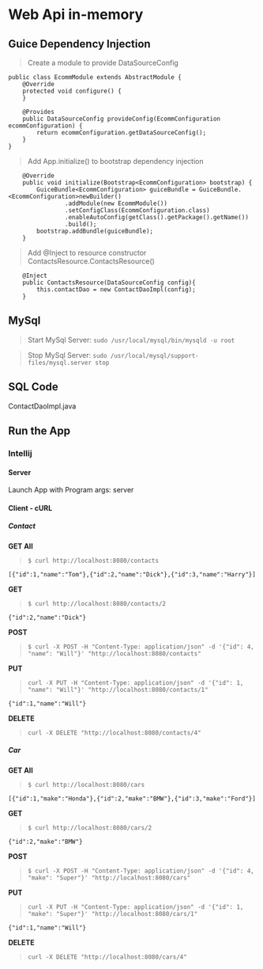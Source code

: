 # Web Api in-memory

## Guice Dependency Injection

> Create a module to provide DataSourceConfig

```
public class EcommModule extends AbstractModule {
    @Override
    protected void configure() {
    }

    @Provides
    public DataSourceConfig provideConfig(EcommConfiguration ecommConfiguration) {
        return ecommConfiguration.getDataSourceConfig();
    }
}
```

> Add App.initialize() to bootstrap dependency injection

```
    @Override
    public void initialize(Bootstrap<EcommConfiguration> bootstrap) {
        GuiceBundle<EcommConfiguration> guiceBundle = GuiceBundle.<EcommConfiguration>newBuilder()
                .addModule(new EcommModule())
                .setConfigClass(EcommConfiguration.class)
                .enableAutoConfig(getClass().getPackage().getName())
                .build();
        bootstrap.addBundle(guiceBundle);
    }
```

> Add @Inject to resource constructor ContactsResource.ContactsResource()

```
    @Inject
    public ContactsResource(DataSourceConfig config){
        this.contactDao = new ContactDaoImpl(config);
    }

```

## MySql

> Start MySql Server: `sudo /usr/local/mysql/bin/mysqld -u root`

> Stop MySql Server: `sudo /usr/local/mysql/support-files/mysql.server stop`

## SQL Code

ContactDaoImpl.java

## Run the App

### Intellij

#### Server

Launch App with Program args: server

#### Client - cURL

##### Contact

**GET All**
> `$ curl http://localhost:8080/contacts`

```
[{"id":1,"name":"Tom"},{"id":2,"name":"Dick"},{"id":3,"name":"Harry"}]
```

**GET**

> `$ curl http://localhost:8080/contacts/2`

```
{"id":2,"name":"Dick"}
```

**POST**

> `$ curl -X POST -H "Content-Type: application/json" -d '{"id": 4, "name": "Will"}' "http://localhost:8080/contacts"`

**PUT**

> `curl -X PUT -H "Content-Type: application/json" -d '{"id": 1, "name": "Will"}' "http://localhost:8080/contacts/1"`

```
{"id":1,"name":"Will"}
```

**DELETE**

> `curl -X DELETE "http://localhost:8080/contacts/4"`

##### Car

**GET All**
> `$ curl http://localhost:8080/cars`

```
[{"id":1,"make":"Honda"},{"id":2,"make":"BMW"},{"id":3,"make":"Ford"}]
```

**GET**

> `$ curl http://localhost:8080/cars/2`

```
{"id":2,"make":"BMW"}
```

**POST**

> `$ curl -X POST -H "Content-Type: application/json" -d '{"id": 4, "make": "Super"}' "http://localhost:8080/cars"`

**PUT**

> `curl -X PUT -H "Content-Type: application/json" -d '{"id": 1, "make": "Super"}' "http://localhost:8080/cars/1"`

```
{"id":1,"name":"Will"}
```

**DELETE**

> `curl -X DELETE "http://localhost:8080/cars/4"`
